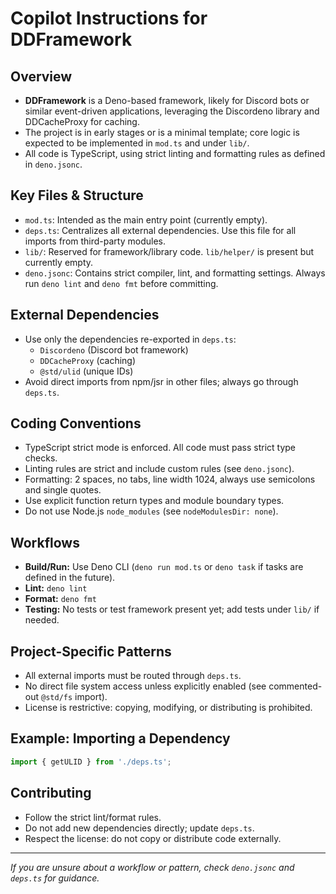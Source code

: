 # Copilot Instructions for DDFramework

## Overview
- **DDFramework** is a Deno-based framework, likely for Discord bots or similar event-driven applications, leveraging the Discordeno library and DDCacheProxy for caching.
- The project is in early stages or is a minimal template; core logic is expected to be implemented in `mod.ts` and under `lib/`.
- All code is TypeScript, using strict linting and formatting rules as defined in `deno.jsonc`.

## Key Files & Structure
- `mod.ts`: Intended as the main entry point (currently empty).
- `deps.ts`: Centralizes all external dependencies. Use this file for all imports from third-party modules.
- `lib/`: Reserved for framework/library code. `lib/helper/` is present but currently empty.
- `deno.jsonc`: Contains strict compiler, lint, and formatting settings. Always run `deno lint` and `deno fmt` before committing.

## External Dependencies
- Use only the dependencies re-exported in `deps.ts`:
  - `Discordeno` (Discord bot framework)
  - `DDCacheProxy` (caching)
  - `@std/ulid` (unique IDs)
- Avoid direct imports from npm/jsr in other files; always go through `deps.ts`.

## Coding Conventions
- TypeScript strict mode is enforced. All code must pass strict type checks.
- Linting rules are strict and include custom rules (see `deno.jsonc`).
- Formatting: 2 spaces, no tabs, line width 1024, always use semicolons and single quotes.
- Use explicit function return types and module boundary types.
- Do not use Node.js `node_modules` (see `nodeModulesDir: none`).

## Workflows
- **Build/Run:** Use Deno CLI (`deno run mod.ts` or `deno task` if tasks are defined in the future).
- **Lint:** `deno lint`
- **Format:** `deno fmt`
- **Testing:** No tests or test framework present yet; add tests under `lib/` if needed.

## Project-Specific Patterns
- All external imports must be routed through `deps.ts`.
- No direct file system access unless explicitly enabled (see commented-out `@std/fs` import).
- License is restrictive: copying, modifying, or distributing is prohibited.

## Example: Importing a Dependency
```typescript
import { getULID } from './deps.ts';
```

## Contributing
- Follow the strict lint/format rules.
- Do not add new dependencies directly; update `deps.ts`.
- Respect the license: do not copy or distribute code externally.

---
_If you are unsure about a workflow or pattern, check `deno.jsonc` and `deps.ts` for guidance._

